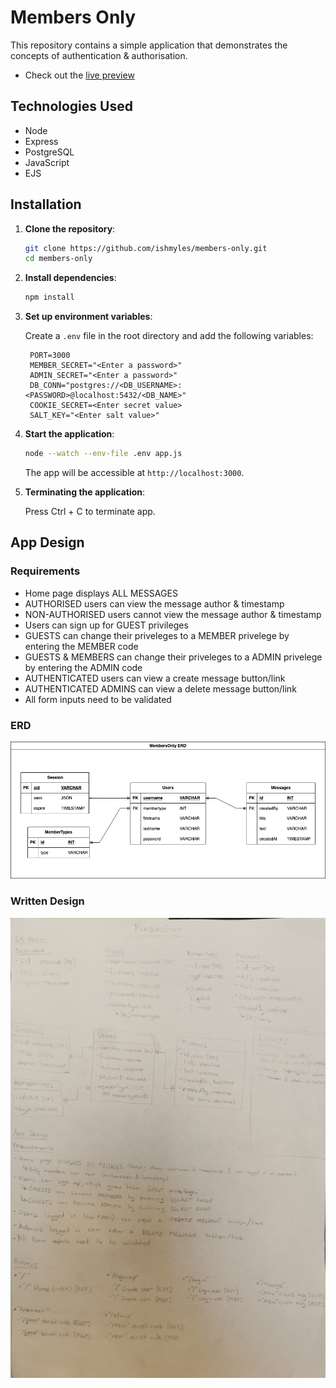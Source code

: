 # Members Only

This repository contains a simple application that demonstrates the concepts of authentication &amp; authorisation.

- Check out the [live preview](https://members-only-production-6cc8.up.railway.app/)

## Technologies Used

- Node
- Express
- PostgreSQL
- JavaScript
- EJS

## Installation

1. **Clone the repository**:

   ```bash
   git clone https://github.com/ishmyles/members-only.git
   cd members-only
   ```

2. **Install dependencies**:

   ```bash
   npm install
   ```

3. **Set up environment variables**:

   Create a `.env` file in the root directory and add the following variables:

   ```env
    PORT=3000
    MEMBER_SECRET="<Enter a password>"
    ADMIN_SECRET="<Enter a password>"
    DB_CONN="postgres://<DB_USERNAME>:<PASSWORD>@localhost:5432/<DB_NAME>"
    COOKIE_SECRET=<Enter secret value>
    SALT_KEY="<Enter salt value>"

   ```

4. **Start the application**:

   ```bash
   node --watch --env-file .env app.js
   ```

   The app will be accessible at `http://localhost:3000`.

5. **Terminating the application**:

   Press Ctrl + C to terminate app.

## App Design

### Requirements

- Home page displays ALL MESSAGES
- AUTHORISED users can view the message author & timestamp
- NON-AUTHORISED users cannot view the message author & timestamp
- Users can sign up for GUEST privileges
- GUESTS can change their priveleges to a MEMBER privelege by entering the MEMBER code
- GUESTS & MEMBERS can change their priveleges to a ADMIN privelege by entering the ADMIN code
- AUTHENTICATED users can view a create message button/link
- AUTHENTICATED ADMINS can view a delete message button/link
- All form inputs need to be validated

### ERD

![](./DESIGN_FILES/MembersOnlyERD.jpg)

### Written Design

![](./DESIGN_FILES/MembersOnlyDesign.jpg)
